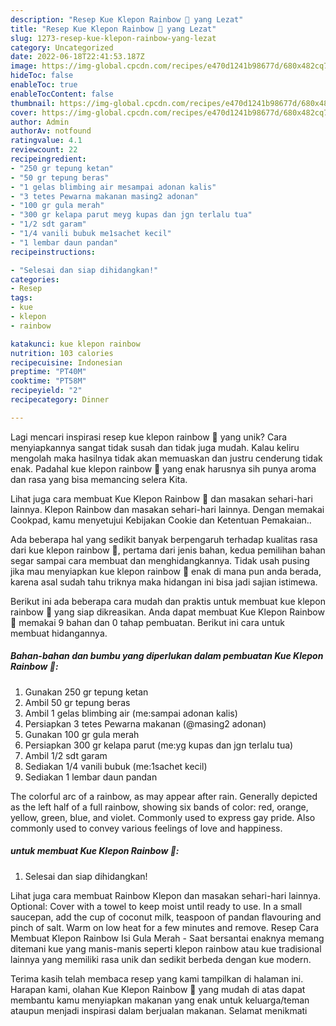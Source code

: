 ```yaml
---
description: "Resep Kue Klepon Rainbow 🌈 yang Lezat"
title: "Resep Kue Klepon Rainbow 🌈 yang Lezat"
slug: 1273-resep-kue-klepon-rainbow-yang-lezat
category: Uncategorized
date: 2022-06-18T22:41:53.187Z
image: https://img-global.cpcdn.com/recipes/e470d1241b98677d/680x482cq70/kue-klepon-rainbow-foto-resep-utama.jpg
hideToc: false
enableToc: true
enableTocContent: false
thumbnail: https://img-global.cpcdn.com/recipes/e470d1241b98677d/680x482cq70/kue-klepon-rainbow-foto-resep-utama.jpg
cover: https://img-global.cpcdn.com/recipes/e470d1241b98677d/680x482cq70/kue-klepon-rainbow-foto-resep-utama.jpg
author: Admin
authorAv: notfound
ratingvalue: 4.1
reviewcount: 22
recipeingredient:
- "250 gr tepung ketan"
- "50 gr tepung beras"
- "1 gelas blimbing air mesampai adonan kalis"
- "3 tetes Pewarna makanan masing2 adonan"
- "100 gr gula merah"
- "300 gr kelapa parut meyg kupas dan jgn terlalu tua"
- "1/2 sdt garam"
- "1/4 vanili bubuk me1sachet kecil"
- "1 lembar daun pandan"
recipeinstructions:

- "Selesai dan siap dihidangkan!"
categories:
- Resep
tags:
- kue
- klepon
- rainbow

katakunci: kue klepon rainbow 
nutrition: 103 calories
recipecuisine: Indonesian
preptime: "PT40M"
cooktime: "PT58M"
recipeyield: "2"
recipecategory: Dinner

---
```





Lagi mencari inspirasi resep kue klepon rainbow 🌈 yang unik? Cara menyiapkannya sangat tidak susah dan tidak juga mudah. Kalau keliru mengolah maka hasilnya tidak akan memuaskan dan justru cenderung tidak enak. Padahal kue klepon rainbow 🌈 yang enak harusnya sih punya aroma dan rasa yang bisa memancing selera Kita.





Lihat juga cara membuat Kue Klepon Rainbow 🌈 dan masakan sehari-hari lainnya. Klepon Rainbow dan masakan sehari-hari lainnya. Dengan memakai Cookpad, kamu menyetujui Kebijakan Cookie dan Ketentuan Pemakaian..

Ada beberapa hal yang sedikit banyak berpengaruh terhadap kualitas rasa dari kue klepon rainbow 🌈, pertama dari jenis bahan, kedua pemilihan bahan segar sampai cara membuat dan menghidangkannya. Tidak usah pusing jika mau menyiapkan kue klepon rainbow 🌈 enak di mana pun anda berada, karena asal sudah tahu triknya maka hidangan ini bisa jadi sajian istimewa.






Berikut ini ada beberapa cara mudah dan praktis untuk membuat kue klepon rainbow 🌈 yang siap dikreasikan. Anda dapat membuat Kue Klepon Rainbow 🌈 memakai 9 bahan dan 0 tahap pembuatan. Berikut ini cara untuk membuat hidangannya.

<!--inarticleads1-->

##### Bahan-bahan dan bumbu yang diperlukan dalam pembuatan Kue Klepon Rainbow 🌈:

1. Gunakan 250 gr tepung ketan
1. Ambil 50 gr tepung beras
1. Ambil 1 gelas blimbing air (me:sampai adonan kalis)
1. Persiapkan 3 tetes Pewarna makanan (@masing2 adonan)
1. Gunakan 100 gr gula merah
1. Persiapkan 300 gr kelapa parut (me:yg kupas dan jgn terlalu tua)
1. Ambil 1/2 sdt garam
1. Sediakan 1/4 vanili bubuk (me:1sachet kecil)
1. Sediakan 1 lembar daun pandan


The colorful arc of a rainbow, as may appear after rain. Generally depicted as the left half of a full rainbow, showing six bands of color: red, orange, yellow, green, blue, and violet. Commonly used to express gay pride. Also commonly used to convey various feelings of love and happiness. 

<!--inarticleads2-->

#####  untuk membuat Kue Klepon Rainbow 🌈:


1. Selesai dan siap dihidangkan!

Lihat juga cara membuat Rainbow Klepon dan masakan sehari-hari lainnya. Optional: Cover with a towel to keep moist until ready to use. In a small saucepan, add the cup of coconut milk, teaspoon of pandan flavouring and pinch of salt. Warm on low heat for a few minutes and remove. Resep Cara Membuat Klepon Rainbow Isi Gula Merah - Saat bersantai enaknya memang ditemani kue yang manis-manis seperti klepon rainbow atau kue tradisional lainnya yang memiliki rasa unik dan sedikit berbeda dengan kue modern. 

Terima kasih telah membaca resep yang kami tampilkan di halaman ini. Harapan kami, olahan Kue Klepon Rainbow 🌈 yang mudah di atas dapat membantu kamu menyiapkan makanan yang enak untuk keluarga/teman ataupun menjadi inspirasi dalam berjualan makanan. Selamat menikmati
